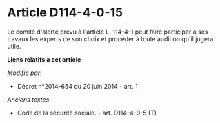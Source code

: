 # Article D114-4-0-15

Le comité d'alerte prévu à l'article L. 114-4-1 peut faire participer à ses travaux les experts de son choix et procéder à
toute audition qu'il jugera utile.

**Liens relatifs à cet article**

_Modifié par_:

  - Décret n°2014-654 du 20 juin 2014 - art. 1

_Anciens textes_:

  - Code de la sécurité sociale. - art. D114-4-0-5 (T)
